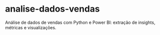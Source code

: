 # analise-dados-vendas
Análise de dados de vendas com Python e Power BI: extração de insights, métricas e visualizações.
